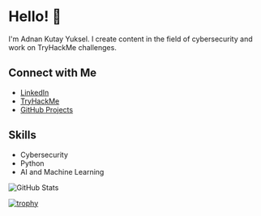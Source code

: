 # Hello! 👋

I'm Adnan Kutay Yuksel. I create content in the field of cybersecurity and work on TryHackMe challenges.

## Connect with Me
- [LinkedIn](https://linkedin.com/in/yourprofile)
- [TryHackMe](https://tryhackme.com/p/yourusername)
- [GitHub Projects](https://github.com/adnan-kutay-yuksel)

## Skills
- Cybersecurity
- Python
- AI and Machine Learning


![GitHub Stats](https://github-readme-stats.vercel.app/api?username=adnan-kutay-yuksel&theme=matrix)

<!-- [![trophy](https://github-profile-trophy.vercel.app/?username=adnan-kutay-yuksel&theme=matrix)](https://github.com/ryo-ma/github-profile-trophy) -->

[![trophy](https://github-profile-trophy.vercel.app/?username=adnan-kutay-yuksel&theme=matrix&row=3&column=3)](https://github.com/ryo-ma/github-profile-trophy)

<!--
**adnan-kutay-yuksel/adnan-kutay-yuksel** is a ✨ _special_ ✨ repository because its `README.md` (this file) appears on your GitHub profile.

Here are some ideas to get you started:

- 🔭 I’m currently working on ...
- 🌱 I’m currently learning ...
- 👯 I’m looking to collaborate on ...
- 🤔 I’m looking for help with ...
- 💬 Ask me about ...
- 📫 How to reach me: ...
- 😄 Pronouns: ...
- ⚡ Fun fact: ...
-->
